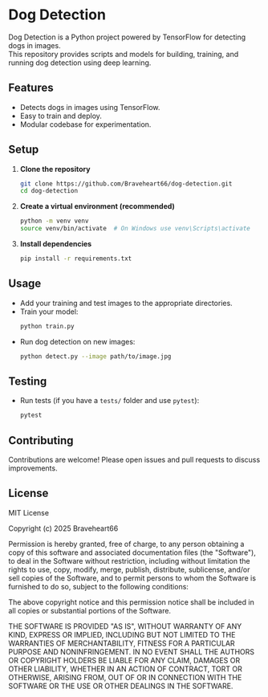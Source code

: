# Dog Detection

Dog Detection is a Python project powered by TensorFlow for detecting dogs in images.  
This repository provides scripts and models for building, training, and running dog detection using deep learning.

## Features

- Detects dogs in images using TensorFlow.
- Easy to train and deploy.
- Modular codebase for experimentation.

## Setup

1. **Clone the repository**
    ```bash
    git clone https://github.com/Braveheart66/dog-detection.git
    cd dog-detection
    ```
2. **Create a virtual environment (recommended)**
    ```bash
    python -m venv venv
    source venv/bin/activate  # On Windows use venv\Scripts\activate
    ```
3. **Install dependencies**
    ```bash
    pip install -r requirements.txt
    ```

## Usage

- Add your training and test images to the appropriate directories.
- Train your model:
    ```bash
    python train.py
    ```
- Run dog detection on new images:
    ```bash
    python detect.py --image path/to/image.jpg
    ```

## Testing

- Run tests (if you have a `tests/` folder and use `pytest`):
    ```bash
    pytest
    ```

## Contributing

Contributions are welcome! Please open issues and pull requests to discuss improvements.

## License

MIT License

Copyright (c) 2025 Braveheart66

Permission is hereby granted, free of charge, to any person obtaining a copy
of this software and associated documentation files (the "Software"), to deal
in the Software without restriction, including without limitation the rights
to use, copy, modify, merge, publish, distribute, sublicense, and/or sell
copies of the Software, and to permit persons to whom the Software is
furnished to do so, subject to the following conditions:

The above copyright notice and this permission notice shall be included in all
copies or substantial portions of the Software.

THE SOFTWARE IS PROVIDED "AS IS", WITHOUT WARRANTY OF ANY KIND, EXPRESS OR
IMPLIED, INCLUDING BUT NOT LIMITED TO THE WARRANTIES OF MERCHANTABILITY,
FITNESS FOR A PARTICULAR PURPOSE AND NONINFRINGEMENT. IN NO EVENT SHALL THE
AUTHORS OR COPYRIGHT HOLDERS BE LIABLE FOR ANY CLAIM, DAMAGES OR OTHER
LIABILITY, WHETHER IN AN ACTION OF CONTRACT, TORT OR OTHERWISE, ARISING FROM,
OUT OF OR IN CONNECTION WITH THE SOFTWARE OR THE USE OR OTHER DEALINGS IN THE
SOFTWARE.
